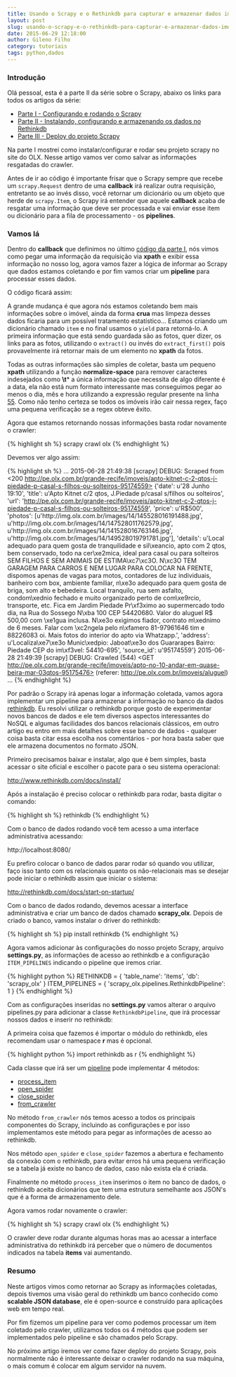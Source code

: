 ```yaml
---
title: Usando o Scrapy e o Rethinkdb para capturar e armazenar dados imobiliários - Parte II
layout: post
slug: usando-o-scrapy-e-o-rethinkdb-para-capturar-e-armazenar-dados-imobiliarios-parte-ii
date: 2015-06-29 12:18:00
author: Gileno Filho
category: tutoriais
tags: python,dados
---
```


### Introdução

Olá pessoal, esta é a parte II da série sobre o Scrapy, abaixo os links para todos os artigos da série:

- [Parte I - Configurando e rodando o Scrapy](http://gilenofilho.com.br/usando-o-scrapy-e-o-rethinkdb-para-capturar-e-armazenar-dados-imobiliarios-parte-i/)
- [Parte II - Instalando, configurando e armazenando os dados no Rethinkdb](http://gilenofilho.com.br/usando-o-scrapy-e-o-rethinkdb-para-capturar-e-armazenar-dados-imobiliarios-parte-ii/)
- [Parte III - Deploy do projeto Scrapy](http://gilenofilho.com.br/usando-o-scrapy-e-o-rethinkdb-para-capturar-e-armazenar-dados-imobiliarios-parte-iii/)

Na parte I mostrei como instalar/configurar e rodar seu projeto scrapy no site do OLX. Nesse artigo vamos ver como salvar as informações resgatadas do crawler.

Antes de ir ao código é importante frisar que o Scrapy sempre que recebe um `scrapy.Request` dentro de uma **callback** irá realizar outra requisição, entretanto se ao invés disso, você retornar um dicionário ou um objeto que herde de `scrapy.Item`, o Scrapy irá entender que aquele **callback** acaba de resgatar uma informação que deve ser processada e vai enviar esse item ou dicionário para a fila de processamento - os **pipelines**.

### Vamos lá

Dentro do **callback** que definimos no último [código da parte I](https://gist.github.com/gileno/39d3d663a314a56c8e2b#file-olx-py), nós vimos como pegar uma informação da requisição via **xpath** e exibir essa informação no nosso log, agora vamos fazer a lógica de informar ao Scrapy que dados estamos coletando e por fim vamos criar um **pipeline** para processar esses dados.

O código ficará assim:

<script src="https://gist.github.com/gileno/6fbc0cbf1fed942b85de.js"></script>

A grande mudança é que agora nós estamos coletando bem mais informações sobre o imóvel, ainda da forma **crua** mas limpeza desses dados ficaria para um possível tratamento estatístico... Estamos criando um dicionário chamado `item` e no final usamos o `yield` para retorná-lo. A primeira informação que está sendo guardada são as fotos, quer dizer, os links para as fotos, utilizando o `extract()` ou invés do `extract_first()` pois provavelmente irá retornar mais de um elemento no **xpath** da fotos.

Todas as outras informações são simples de coletar, basta um pequeno **xpath** utilizando a função **normalize-space** para remover caracteres indesejados como **\t*** a única informação que necessita de algo diferente é a data, ela não está num formato interessante mas conseguimos pegar ao menos o dia, mês e hora utilizando a expressão regular presente na linha [55](https://gist.github.com/gileno/6fbc0cbf1fed942b85de#file-olx-py-L55). Como não tenho certeza se todos os imóveis irão cair nessa regex, faço uma pequena verificação se a regex obteve êxito.

Agora que estamos retornando nossas informações basta rodar novamente o crawler:

{% highlight sh %}
scrapy crawl olx
{% endhighlight %}

Devemos ver algo assim:

{% highlight sh %}
...
2015-06-28 21:49:38 [scrapy] DEBUG: Scraped from <200 http://pe.olx.com.br/grande-recife/imoveis/apto-kitnet-c-2-qtos-j-piedade-p-casal-s-filhos-ou-solteiros-95174559>
{'date': u'28 Junho 19:10', 'title': u'Apto Kitnet c/2 qtos, J.Piedade p/casal s/filhos ou solteiros', 'url': 'http://pe.olx.com.br/grande-recife/imoveis/apto-kitnet-c-2-qtos-j-piedade-p-casal-s-filhos-ou-solteiros-95174559', 'price': u'R$500', 'photos': [u'http://img.olx.com.br/images/14/145528016191488.jpg', u'http://img.olx.com.br/images/14/147528011762579.jpg', u'http://img.olx.com.br/images/14/141528016763146.jpg', u'http://img.olx.com.br/images/14/149528019791781.jpg'], 'details': u'Local adequado para quem gosta de tranquilidade e sil\xeancio, apto com 2 qtos, bem conservado, todo na cer\xe2mica, ideal para casal ou para solteiros SEM FILHOS E SEM ANIMAIS DE ESTIMA\xc7\xc3O. N\xc3O TEM GARAGEM PARA CARROS E NEM LUGAR PARA COLOCAR NA FRENTE, dispomos apenas de vagas para motos, contadores de luz individuais, banheiro com box, ambiente familiar, n\xe3o adequado para quem gosta de briga, som alto e bebedeira. Local tranquilo, rua sem asfalto, condom\xednio fechado e muito organizado perto de com\xe9rcio, transporte, etc. Fica em Jardim Piedade Pr\xf3ximo ao supermercado todo dia, na Rua do Sossego N\xba 100 CEP 54420680. Valor do aluguel R$ 500,00 com \xe1gua inclusa. N\xe3o exigimos fiador, contrato m\xednimo de 6 meses. Falar com \xc2ngela pelo n\xfamero 81-97961646 tim e 88226083 oi. Mais fotos do interior do apto via Whatzapp.', 'address': u'Localiza\xe7\xe3o Munic\xedpio: Jaboat\xe3o dos Guararapes Bairro: Piedade CEP do im\xf3vel: 54410-695', 'source_id': u'95174559'}
2015-06-28 21:49:39 [scrapy] DEBUG: Crawled (544) <GET http://pe.olx.com.br/grande-recife/imoveis/apto-no-10-andar-em-quase-beira-mar-03qtos-95175476> (referer: http://pe.olx.com.br/imoveis/aluguel)
...
{% endhighlight %}

Por padrão o Scrapy irá apenas logar a informação coletada, vamos agora implementar um pipeline para armazenar a informação no banco da dados [rethinkdb](http://www.rethinkdb.com/). Eu resolvi utilizar o rethinkdb porque gosto de experimentar novos bancos de dados e ele tem diversos aspectos interessantes do NoSQL e algumas facilidades dos bancos relacionais clássicos, em outro artigo eu entro em mais detalhes sobre esse banco de dados - qualquer coisa basta citar essa escolha nos comentários - por hora basta saber que ele armazena documentos no formato JSON.

Primeiro precisamos baixar e instalar, algo que é bem simples, basta acessar o site oficial e escolher o pacote para o seu sistema operacional:

http://www.rethinkdb.com/docs/install/

Após a instalação é preciso colocar o rethinkdb para rodar, basta digitar o comando:

{% highlight sh %}
rethinkdb
{% endhighlight %}

Com o banco de dados rodando você tem acesso a uma interface administrativa acessando:

http://localhost:8080/

Eu prefiro colocar o banco de dados parar rodar só quando vou utilizar, faço isso tanto com os relacionais quanto os não-relacionais mas se desejar pode iniciar o rethinkdb assim que iniciar o sistema:

http://rethinkdb.com/docs/start-on-startup/

Com o banco de dados rodando, devemos acessar a interface administrativa e criar um banco de dados chamado **scrapy_olx**. Depois de criado o banco, vamos instalar o driver do rethinkdb:

{% highlight sh %}
pip install rethinkdb
{% endhighlight %}

Agora vamos adicionar às configurações do nosso projeto Scrapy, arquivo **settings.py**, as informações de acesso ao rethinkdb e a configuração `ITEM_PIPELINES` indicando o pipeline que iremos criar.

{% highlight python %}
RETHINKDB = {
    'table_name': 'items', 'db': 'scrapy_olx'
}
ITEM_PIPELINES = {
    'scrapy_olx.pipelines.RethinkdbPipeline': 1
}
{% endhighlight %}

Com as configurações inseridas no **settings.py** vamos alterar o arquivo pipelines.py para adicionar a classe `RethinkdbPipeline`, que irá processar nossos dados e inserir no rethinkdb:

<script src="https://gist.github.com/gileno/3219ab7caf5be6da5478.js"></script>

A primeira coisa que fazemos é importar o módulo do rethinkdb, eles recomendam usar o namespace **r** mas é opcional.

{% highlight python %}
import rethinkdb as r
{% endhighlight %}

Cada classe que irá ser um [pipeline](http://doc.scrapy.org/en/1.0/topics/item-pipeline.html#item-pipeline) pode implementar 4 métodos:

- [process_item](http://doc.scrapy.org/en/1.0/topics/item-pipeline.html#process_item)
- [open_spider](http://doc.scrapy.org/en/1.0/topics/item-pipeline.html#open_spider)
- [close_spider](http://doc.scrapy.org/en/1.0/topics/item-pipeline.html#close_spider)
- [from_crawler](http://doc.scrapy.org/en/1.0/topics/item-pipeline.html#from_crawler)

No método `from_crawler` nós temos acesso a todos os principais componentes do Scrapy, incluindo as configurações e por isso implementamos este método para pegar as informações de acesso ao rethinkdb.

Nos método `open_spider` e `close_spider` fazemos a abertura e fechamento da conexão com o rethinkdb, para evitar erros há uma pequena verificação se a tabela já existe no banco de dados, caso não exista ela é criada.

Finalmente no método `process_item` inserimos o item no banco de dados, o rethinkdb aceita dicionários que tem uma estrutura semelhante aos JSON's que é a forma de armazenamento dele.

Agora vamos rodar novamente o crawler:

{% highlight sh %}
scrapy crawl olx
{% endhighlight %}

O crawler deve rodar durante algumas horas mas ao acessar a interface administrativa do rethinkdb irá perceber que o número de documentos indicados na tabela **items** vai aumentando.

### Resumo

Neste artigos vimos como retornar ao Scrapy as informações coletadas, depois tivemos uma visão geral do rethinkdb um banco conhecido como **scalable JSON database**, ele é open-source e construído para aplicações web em tempo real.

Por fim fizemos um pipeline para ver como podemos processar um item coletado pelo crawler, utilizamos todos os 4 métodos que podem ser implementados pelo pipeline e são chamados pelo Scrapy.

No próximo artigo iremos ver como fazer deploy do projeto Scrapy, pois normalmente não é interessante deixar o crawler rodando na sua máquina, o mais comum é colocar em algum servidor na nuvem.
